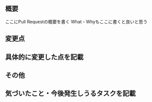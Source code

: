 ## 概要
ここにPull Requestの概要を書く
What・Whyもここに書くと良いと思う
 
## 変更点
具体的に変更した点を記載
- 

## その他
気づいたこと・今後発生しうるタスクを記載
- 

